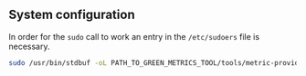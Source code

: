 ## System configuration
In order for the `sudo` call to work an entry in the `/etc/sudoers` file is necessary.

```bash
sudo /usr/bin/stdbuf -oL PATH_TO_GREEN_METRICS_TOOL/tools/metric-providers/rapl/system/MSR/static-binary -i 100
```
